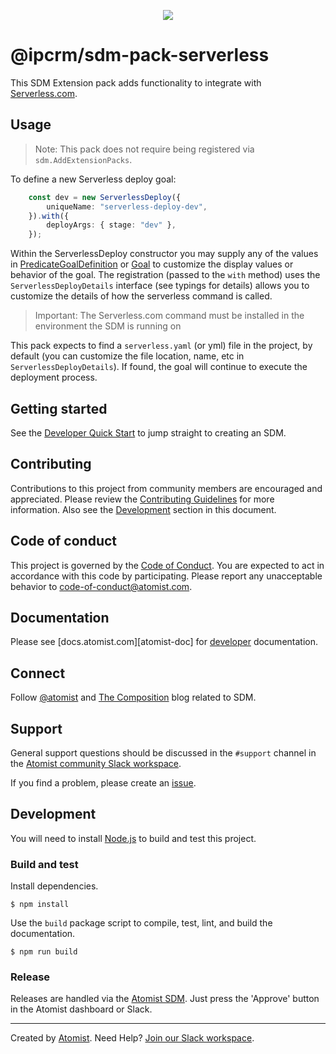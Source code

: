 <p align="center">
  <img src="https://images.atomist.com/sdm/SDM-Logo-Dark.png">
</p>

# @ipcrm/sdm-pack-serverless

This SDM Extension pack adds functionality to integrate with [Serverless.com](https://serverless.com).

## Usage

> Note: This pack does not require being registered via `sdm.AddExtensionPacks`.

To define a new Serverless deploy goal:

```typescript
    const dev = new ServerlessDeploy({
        uniqueName: "serverless-deploy-dev",
    }).with({
        deployArgs: { stage: "dev" },
    });
```

Within the ServerlessDeploy constructor you may supply any of the values in [PredicateGoalDefinition](https://atomist.github.io/sdm/interfaces/_lib_api_goal_goalwithfulfillment_.predicatedgoaldefinition.html) or [Goal](https://atomist.github.io/sdm/classes/_lib_api_goal_goal_.goal.html) to customize the display values or behavior of the goal.
The registration (passed to the `with` method) uses the `ServerlessDeployDetails` interface (see typings for details) allows you to customize the details of how the serverless command is called.

> Important: The Serverless.com command must be installed in the environment the SDM is running on

This pack expects to find a `serverless.yaml` (or yml) file in the project, by default (you can customize the file location, name, etc in `ServerlessDeployDetails`).  If found, the goal will continue to execute the deployment process.

## Getting started

See the [Developer Quick Start][atomist-quick] to jump straight to
creating an SDM.

[atomist-quick]: https://docs.atomist.com/quick-start/ (Atomist - Developer Quick Start)

## Contributing

Contributions to this project from community members are encouraged
and appreciated. Please review the [Contributing
Guidelines](CONTRIBUTING.md) for more information. Also see the
[Development](#development) section in this document.

## Code of conduct

This project is governed by the [Code of
Conduct](CODE_OF_CONDUCT.md). You are expected to act in accordance
with this code by participating. Please report any unacceptable
behavior to code-of-conduct@atomist.com.

## Documentation

Please see [docs.atomist.com][atomist-doc] for
[developer][atomist-doc-sdm] documentation.

[atomist-doc-sdm]: https://docs.atomist.com/developer/sdm/ (Atomist Documentation - SDM Developer)

## Connect

Follow [@atomist][atomist-twitter] and [The Composition][atomist-blog]
blog related to SDM.

[atomist-twitter]: https://twitter.com/atomist (Atomist on Twitter)
[atomist-blog]: https://the-composition.com/ (The Composition - The Official Atomist Blog)

## Support

General support questions should be discussed in the `#support`
channel in the [Atomist community Slack workspace][slack].

If you find a problem, please create an [issue][].

[issue]: https://github.com/atomist-seeds/sdm-pack/issues

## Development

You will need to install [Node.js][node] to build and test this
project.

[node]: https://nodejs.org/ (Node.js)

### Build and test

Install dependencies.

```
$ npm install
```

Use the `build` package script to compile, test, lint, and build the
documentation.

```
$ npm run build
```

### Release

Releases are handled via the [Atomist SDM][atomist-sdm].  Just press
the 'Approve' button in the Atomist dashboard or Slack.

[atomist-sdm]: https://github.com/atomist/atomist-sdm (Atomist Software Delivery Machine)

---

Created by [Atomist][atomist].
Need Help?  [Join our Slack workspace][slack].

[atomist]: https://atomist.com/ (Atomist - How Teams Deliver Software)
[slack]: https://join.atomist.com/ (Atomist Community Slack)
